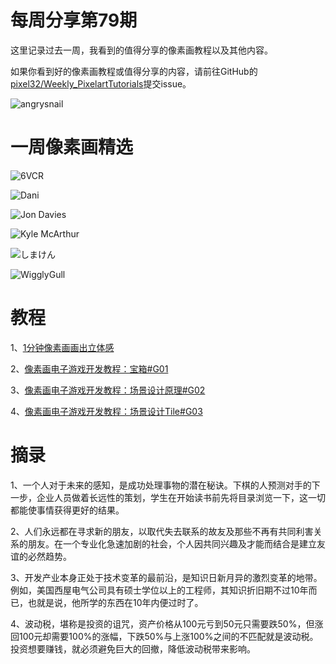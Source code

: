 # 每周分享第79期

这里记录过去一周，我看到的值得分享的像素画教程以及其他内容。

如果你看到好的像素画教程或值得分享的内容，请前往GitHub的[pixel32/Weekly_PixelartTutorials](https://github.com/pixel32/Weekly_PixelartTutorials "pixel32/Weekly_PixelartTutorials")提交issue。

![angrysnail](https://imgkr.cn-bj.ufileos.com/d487bb3c-535d-4f55-9bba-40cb4e25a12d.png)


# 一周像素画精选

![6VCR](https://imgkr.cn-bj.ufileos.com/9c22b57e-c944-4739-82e0-db35588a5291.png)


![Dani](https://imgkr.cn-bj.ufileos.com/9702b23a-aaa9-4b0f-85f5-74dbc786bef7.png)


![Jon Davies](https://imgkr.cn-bj.ufileos.com/e4ca4d3c-6d6c-4b64-8bce-948ff3c8774c.png)

![Kyle McArthur](https://imgkr.cn-bj.ufileos.com/500f8a5e-807e-4028-81c8-7d5b82d890c2.png)

![しまけん](https://imgkr.cn-bj.ufileos.com/640c815e-b2c9-4030-a78e-1d3780978974.png)

![WigglyGull](https://imgkr.cn-bj.ufileos.com/21bc032d-0400-4e4b-8d73-a52592832bed.png)


# 教程

1、[1分钟像素画画出立体感](https://mp.weixin.qq.com/s/xDsf7Wh8-UiHvd3Lg10yXA)

2、[像素画电子游戏开发教程：宝箱#G01](https://mp.weixin.qq.com/s/3Sws3qg0PJ3YOO6qgK4I1A)

3、[像素画电子游戏开发教程：场景设计原理#G02](https://mp.weixin.qq.com/s/FRHIcjSbpqM9FNiaiv_pXg)

4、[像素画电子游戏开发教程：场景设计Tile#G03](https://mp.weixin.qq.com/s/6KT5s31ndGJPBXLbupQ5KA)

# 摘录

1、一个人对于未来的感知，是成功处理事物的潜在秘诀。下棋的人预测对手的下一步，企业人员做着长远性的策划，学生在开始读书前先将目录浏览一下，这一切都能使事情获得更好的结果。

2、人们永远都在寻求新的朋友，以取代失去联系的故友及那些不再有共同利害关系的朋友。在一个专业化急速加剧的社会，个人因共同兴趣及才能而结合是建立友谊的必然趋势。

3、开发产业本身正处于技术变革的最前沿，是知识日新月异的激烈变革的地带。例如，美国西屋电气公司具有硕士学位以上的工程师，其知识折旧期不过10年而已，也就是说，他所学的东西在10年内便过时了。

4、波动税，堪称是投资的诅咒，资产价格从100元亏到50元只需要跌50%，但涨回100元却需要100%的涨幅，下跌50%与上涨100%之间的不匹配就是波动税。投资想要赚钱，就必须避免巨大的回撤，降低波动税带来影响。

